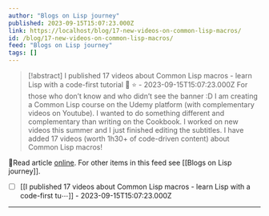 ```yaml
---
author: "Blogs on Lisp journey"
published: 2023-09-15T15:07:23.000Z
link: https://localhost/blog/17-new-videos-on-common-lisp-macros/
id: /blog/17-new-videos-on-common-lisp-macros/
feed: "Blogs on Lisp journey"
tags: []
---
```

> [!abstract] I published 17 videos about Common Lisp macros - learn Lisp with a code-first tutorial 🎥 ⭐ - 2023-09-15T15:07:23.000Z
> For those who don’t know and who didn’t see the banner :D I am creating a Common Lisp course on the Udemy platform (with complementary videos on Youtube). I wanted to do something different and complementary than writing on the Cookbook. I worked on new videos this summer and I just finished editing the subtitles. I have added 17 videos (worth 1h30+ of code-driven content) about Common Lisp macros!

🔗Read article [online](https://localhost/blog/17-new-videos-on-common-lisp-macros/). For other items in this feed see [[Blogs on Lisp journey]].

- [ ] [[I published 17 videos about Common Lisp macros - learn Lisp with a code-first tu⋯]] - 2023-09-15T15:07:23.000Z
- - -

